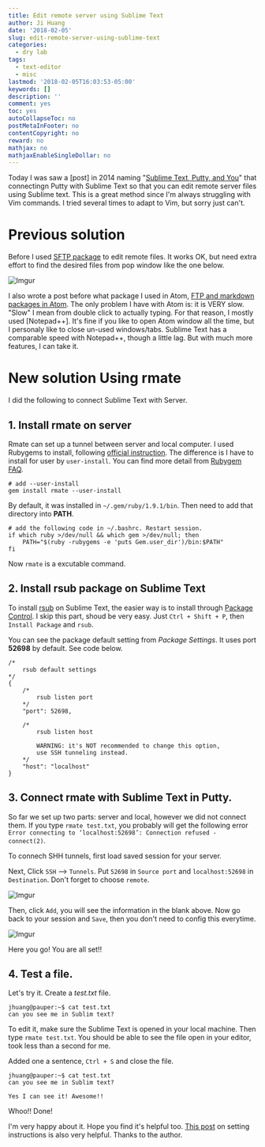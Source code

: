 ```yaml
---
title: Edit remote server using Sublime Text
author: Ji Huang
date: '2018-02-05'
slug: edit-remote-server-using-sublime-text
categories:
  - dry lab
tags:
  - text-editor
  - misc
lastmod: '2018-02-05T16:03:53-05:00'
keywords: []
description: ''
comment: yes
toc: yes
autoCollapseToc: no
postMetaInFooter: no
contentCopyright: no
reward: no
mathjax: no
mathjaxEnableSingleDollar: no
---
```


Today I was saw a [post] in 2014 naming "[Sublime Text, Putty, and You][1]" that connectingn Putty with Sublime Text so that you can edit remote server files using Sublime text. This is a great method since I'm always struggling with Vim commands. I tried several times to adapt to Vim, but sorry just can't. 

# Previous solution

Before I used [SFTP package][2] to edit remote files. It works OK, but need extra effort to find the desired files from pop window like the one below.

<!--more-->

![Imgur](https://i.imgur.com/PYz5Qy5.jpg)

I also wrote a post before what package I used in Atom, [FTP and markdown packages in Atom][3]. The only problem I have with Atom is: it is VERY slow. "Slow" I mean from double click to actually typing. For that reason, I mostly used [Notepad++]. It's fine if you like to open Atom window all the time, but I personaly like to close un-used windows/tabs. Sublime Text has a comparable speed with Notepad++, though a little lag. But with much more features, I can take it.

# New solution Using rmate

I did the following to connect Sublime Text with Server.

## 1. Install rmate on server

Rmate can set up a tunnel between server and local computer. I used Rubygems to install, following [official instruction][5]. The difference is I have to install for user by `user-install`. You can find more detail from [Rubygem FAQ][6].

```shell
# add --user-install
gem install rmate --user-install
``` 

By default, it was installed in `~/.gem/ruby/1.9.1/bin`. Then need to add that directory into **PATH**.

```shell
# add the following code in ~/.bashrc. Restart session.
if which ruby >/dev/null && which gem >/dev/null; then
    PATH="$(ruby -rubygems -e 'puts Gem.user_dir')/bin:$PATH"
fi
```

Now `rmate` is a excutable command.


## 2. Install rsub package on Sublime Text

To install [rsub][7] on Sublime Text, the easier way is to install through [Package Control][8]. I skip this part, shoud be very easy. Just `Ctrl + Shift + P`, then `Install Package` and `rsub`.

You can see the package default setting from *Package Settings*. It uses port **52698** by default. See code below.

```
/*
    rsub default settings
*/
{
    /*
        rsub listen port
    */
    "port": 52698,

    /*
        rsub listen host

        WARNING: it's NOT recommended to change this option,
        use SSH tunneling instead.
    */
    "host": "localhost"
}

```


## 3. Connect rmate with Sublime Text in Putty.

So far we set up two parts: server and local, however we did not connect them. If you type `rmate test.txt`, you probably will get the following error `Error connecting to ‘localhost:52698’: Connection refused - connect(2)`.


To connech SHH tunnels, first load saved session for your server.


Next, Click `SSH` --> `Tunnels`. Put `52698` in `Source port` and `localhost:52698` in `Destination`. Don't forget to choose `remote`. 

![Imgur](https://i.imgur.com/JH4uU3R.jpg)

Then, click `Add`, you will see the information in the blank above. Now go back to your session and `Save`, then you don't need to config this everytime.

![Imgur](https://i.imgur.com/Dn7VOdH.jpg)

Here you go! You are all set!!

## 4. Test a file. 

Let's try it. Create a *test.txt* file.

```shell
jhuang@pauper:~$ cat test.txt
can you see me in Sublim text?
```

To edit it, make sure the Sublime Text is opened in your local machine. Then type `rmate test.txt`. You should be able to see the file open in your editor, took less than a second for me.

Added one a sentence, `Ctrl + S` and close the file.

```shell
jhuang@pauper:~$ cat test.txt
can you see me in Sublim text?

Yes I can see it! Awesome!!
```

Whoo!! Done!

I'm very happy about it. Hope you find it's helpful too. [This post][9] on setting instructions is also very helpful. Thanks to the author.




[1]: https://blog.cs.wmich.edu/sublime-text-putty-and-you/
[2]: https://wbond.net/sublime_packages/sftp
[3]: http://jhuang.netlify.com/post/2017-02-20-atompackage1/
[4]: https://notepad-plus-plus.org/
[5]: https://github.com/textmate/rmate
[6]: http://guides.rubygems.org/faqs/
[7]: https://packagecontrol.io/packages/rsub
[8]: https://packagecontrol.io/
[9]: http://www.martinrowan.co.uk/2015/07/live-editing-raspberry-pi-files-remotely-windows-pc-using-sublime-text-rsub-putty/
